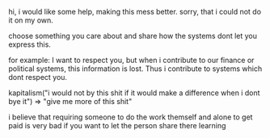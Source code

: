 hi, i would like some help, making this mess better.
sorry, that i could not do it on my own.

choose something you care about and share how the systems dont let you express this.

for example:
I want to respect you, but when i contribute to our finance or political systems, this information is lost.
Thus i contribute to systems which dont respect you.


kapitalism("i would not by this shit if it would make a difference when i dont bye it") => "give me more of this shit"


i believe that requiring someone to do the work themself and alone to get paid is very bad if you want to let the person share there learning
